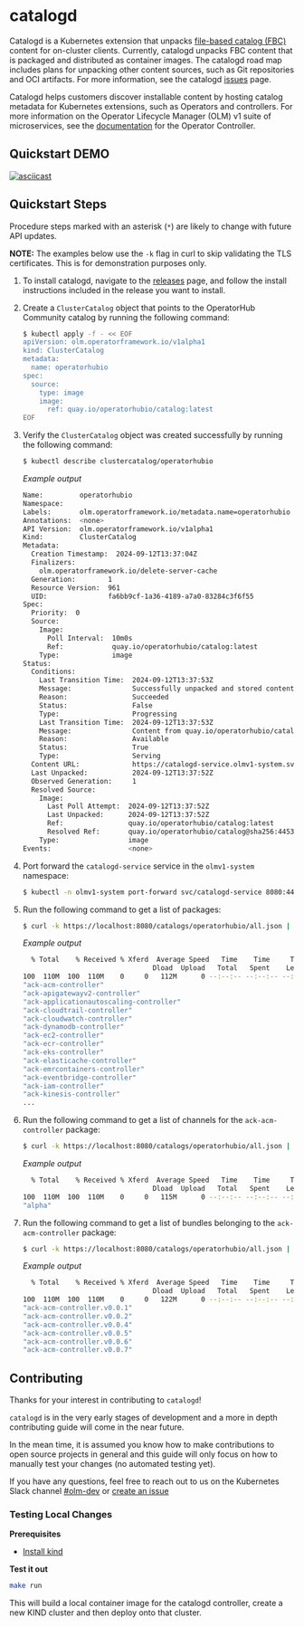 # catalogd

Catalogd is a Kubernetes extension that unpacks [file-based catalog (FBC)](https://olm.operatorframework.io/docs/reference/file-based-catalogs/#docs) content for on-cluster clients. Currently, catalogd unpacks FBC content that is packaged and distributed as container images. The catalogd road map includes plans for unpacking other content sources, such as Git repositories and OCI artifacts. For more information, see the catalogd [issues](https://github.com/operator-framework/catalogd/issues/) page. 

Catalogd helps customers discover installable content by hosting catalog metadata for Kubernetes extensions, such as Operators and controllers. For more information on the Operator Lifecycle Manager (OLM) v1 suite of microservices, see the [documentation](https://github.com/operator-framework/operator-controller/tree/main/docs) for the Operator Controller.

## Quickstart DEMO
[![asciicast](https://asciinema.org/a/624043.svg)](https://asciinema.org/a/624043)

## Quickstart Steps
Procedure steps marked with an asterisk (`*`) are likely to change with future API updates.

**NOTE:** The examples below use the `-k` flag in curl to skip validating the TLS certificates. This is for demonstration purposes only.

1. To install catalogd, navigate to the [releases](https://github.com/operator-framework/catalogd/releases/) page, and follow the install instructions included in the release you want to install.

1. Create a `ClusterCatalog` object that points to the OperatorHub Community catalog by running the following command:

    ```sh
    $ kubectl apply -f - << EOF
    apiVersion: olm.operatorframework.io/v1alpha1
    kind: ClusterCatalog
    metadata:
      name: operatorhubio
    spec:
      source:
        type: image
        image:
          ref: quay.io/operatorhubio/catalog:latest
    EOF
    ```

1. Verify the `ClusterCatalog` object was created successfully by running the following command:

    ```sh
    $ kubectl describe clustercatalog/operatorhubio
    ```
    
    *Example output*
    ```sh
    Name:         operatorhubio
    Namespace:    
    Labels:       olm.operatorframework.io/metadata.name=operatorhubio
    Annotations:  <none>
    API Version:  olm.operatorframework.io/v1alpha1
    Kind:         ClusterCatalog
    Metadata:
      Creation Timestamp:  2024-09-12T13:37:04Z
      Finalizers:
        olm.operatorframework.io/delete-server-cache
      Generation:        1
      Resource Version:  961
      UID:               fa6bb9cf-1a36-4189-a7a0-83284c3f6f55
    Spec:
      Priority:  0
      Source:
        Image:
          Poll Interval:  10m0s
          Ref:            quay.io/operatorhubio/catalog:latest
        Type:             image
    Status:
      Conditions:
        Last Transition Time:  2024-09-12T13:37:53Z
        Message:               Successfully unpacked and stored content from quay.io/operatorhubio/catalog:latest
        Reason:                Succeeded
        Status:                False
        Type:                  Progressing
        Last Transition Time:  2024-09-12T13:37:53Z
        Message:               Content from quay.io/operatorhubio/catalog:latest is being served
        Reason:                Available
        Status:                True
        Type:                  Serving
      Content URL:             https://catalogd-service.olmv1-system.svc/catalogs/operatorhubio/all.json
      Last Unpacked:           2024-09-12T13:37:52Z
      Observed Generation:     1
      Resolved Source:
        Image:
          Last Poll Attempt:  2024-09-12T13:37:52Z
          Last Unpacked:      2024-09-12T13:37:52Z
          Ref:                quay.io/operatorhubio/catalog:latest
          Resolved Ref:       quay.io/operatorhubio/catalog@sha256:4453a361198d39d0390fd8c1a7f07b5a5a3ae1e8dac9979ef0c4eba46299df16
        Type:                 image
   Events:                   <none>
   ```

1. Port forward the `catalogd-service` service in the `olmv1-system` namespace:
    ```sh
    $ kubectl -n olmv1-system port-forward svc/catalogd-service 8080:443
    ```

1. Run the following command to get a list of packages:

    ```sh
    $ curl -k https://localhost:8080/catalogs/operatorhubio/all.json | jq -s '.[] | select(.schema == "olm.package") | .name'
    ```

    *Example output*
    ```sh
      % Total    % Received % Xferd  Average Speed   Time    Time     Time  Current
                                    Dload  Upload   Total   Spent    Left  Speed
    100  110M  100  110M    0     0   112M      0 --:--:-- --:--:-- --:--:--  112M
    "ack-acm-controller"
    "ack-apigatewayv2-controller"
    "ack-applicationautoscaling-controller"
    "ack-cloudtrail-controller"
    "ack-cloudwatch-controller"
    "ack-dynamodb-controller"
    "ack-ec2-controller"
    "ack-ecr-controller"
    "ack-eks-controller"
    "ack-elasticache-controller"
    "ack-emrcontainers-controller"
    "ack-eventbridge-controller"
    "ack-iam-controller"
    "ack-kinesis-controller"
    ...
    ```
1. Run the following command to get a list of channels for the `ack-acm-controller` package:

    ```sh
    $ curl -k https://localhost:8080/catalogs/operatorhubio/all.json | jq -s '.[] | select(.schema == "olm.channel") | select(.package == "ack-acm-controller") | .name'
    ```

    *Example output*
    ```sh
      % Total    % Received % Xferd  Average Speed   Time    Time     Time  Current
                                    Dload  Upload   Total   Spent    Left  Speed
    100  110M  100  110M    0     0   115M      0 --:--:-- --:--:-- --:--:--  116M
    "alpha"
    ```

1. Run the following command to get a list of bundles belonging to the `ack-acm-controller` package:

    ```sh
    $ curl -k https://localhost:8080/catalogs/operatorhubio/all.json | jq -s '.[] | select(.schema == "olm.bundle") | select(.package == "ack-acm-controller") | .name'
    ```
    
    *Example output*
    ```sh
      % Total    % Received % Xferd  Average Speed   Time    Time     Time  Current
                                    Dload  Upload   Total   Spent    Left  Speed
    100  110M  100  110M    0     0   122M      0 --:--:-- --:--:-- --:--:--  122M
    "ack-acm-controller.v0.0.1"
    "ack-acm-controller.v0.0.2"
    "ack-acm-controller.v0.0.4"
    "ack-acm-controller.v0.0.5"
    "ack-acm-controller.v0.0.6"
    "ack-acm-controller.v0.0.7"
    ```

## Contributing
Thanks for your interest in contributing to `catalogd`!

`catalogd` is in the very early stages of development and a more in depth contributing guide will come in the near future.

In the mean time, it is assumed you know how to make contributions to open source projects in general and this guide will only focus on how to manually test your changes (no automated testing yet).

If you have any questions, feel free to reach out to us on the Kubernetes Slack channel [#olm-dev](https://kubernetes.slack.com/archives/C0181L6JYQ2) or [create an issue](https://github.com/operator-framework/catalogd/issues/new)
### Testing Local Changes
**Prerequisites**
- [Install kind](https://kind.sigs.k8s.io/docs/user/quick-start/#installation)

**Test it out**

```sh
make run
```

This will build a local container image for the catalogd controller, create a new KIND cluster and then deploy onto that cluster.
